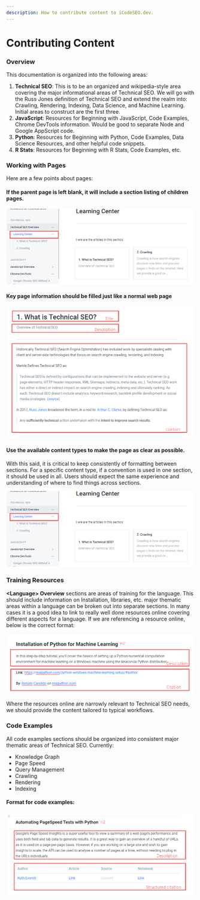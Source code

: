 ```yaml
---
description: How to contribute content to iCodeSEO.dev.
---
```


# Contributing Content

### Overview

This documentation is organized into the following areas:

1. **Technical SEO**: This is to be an organized and wikipedia-style area covering the major informational areas of Technical SEO.  We will go with the Russ Jones definition of Technical SEO and extend the realm into: Crawling, Rendering, Indexing, Data Science, and Machine Learning.  Initial areas to construct are the first three.
2. **JavaScript**: Resources for Beginning with JavaScript, Code Examples, Chrome DevTools information. Would be good to separate Node and Google AppScript code.
3. **Python**: Resources for Beginning with Python, Code Examples, Data Science Resources, and other helpful code snippets.
4. **R Stats**: Resources for Beginning with R Stats, Code Examples, etc.



### Working with Pages

Here are a few points about pages:

#### If the parent page is left blank, it will include a section listing of children pages.

![](../.gitbook/assets/image%20%284%29%20%281%29.png)

#### 

#### Key page information should be filled just like a normal web page 

![](../.gitbook/assets/image%20%282%29.png)

#### Use the available content types to make the page as clear as possible.

With this said, it is critical to keep consistently of formatting between sections.  For a specific content type, if a convention is used in one section, it should be used in all.  Users should expect the same experience and understanding of where to find things across sections.

![](../.gitbook/assets/image%20%284%29.png)

### 

### Training Resources

**&lt;Language&gt; Overview** sections are areas of training for the language.  This should include information on Installation, libraries, etc.  major thematic areas within a language can be broken out into separate sections.  In many cases it is a good idea to link to really well done resources online covering different aspects for a language.  If we are referencing a resource online, below is the correct format:

![](../.gitbook/assets/image%20%281%29.png)

Where the resources online are narrowly relevant to Technical SEO needs, we should provide the content tailored to typical workflows.



### Code Examples

All code examples sections should be organized into consistent major thematic areas of Technical SEO.  Currently:

* Knowledge Graph
* Page Speed
* Query Management
* Crawling
* Rendering
* Indexing

#### Format for code examples:

![](../.gitbook/assets/image%20%283%29.png)



